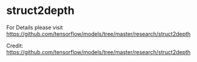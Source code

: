 # struct2depth
For Details please visit https://github.com/tensorflow/models/tree/master/research/struct2depth

Credit: https://github.com/tensorflow/models/tree/master/research/struct2depth
